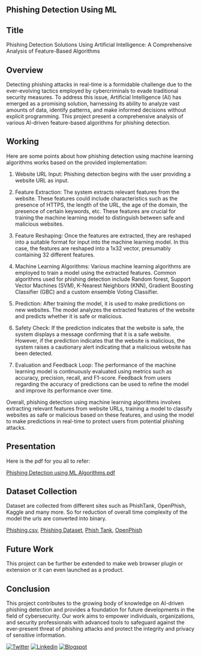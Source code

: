 ## Phishing Detection Using ML 

## Title
Phishing Detection Solutions Using Artificial Intelligence: A Comprehensive Analysis of Feature-Based Algorithms

## Overview
Detecting phishing attacks in real-time is a formidable challenge due to the ever-evolving tactics employed by cybercriminals to evade traditional security measures. To address this issue, Artificial Intelligence (AI) has emerged as a promising solution, harnessing its ability to analyze vast amounts of data, identify patterns, and make informed decisions without explicit programming. This project present a comprehensive analysis of various AI-driven feature-based algorithms for phishing detection.

## Working
Here are some points about how phishing detection using machine learning algorithms works based on the provided implementation:

1. Website URL Input: Phishing detection begins with the user providing a website URL as input.

2. Feature Extraction: The system extracts relevant features from the website. These features could include characteristics such as the presence of HTTPS, the length of the URL, the age of the domain, the presence of certain keywords, etc. These features are crucial for training the machine learning model to distinguish between safe and malicious websites.

3. Feature Reshaping: Once the features are extracted, they are reshaped into a suitable format for input into the machine learning model. In this case, the features are reshaped into a 1x32 vector, presumably containing 32 different features.

4. Machine Learning Algorithms: Various machine learning algorithms are employed to train a model using the extracted features. Common algorithms used for phishing detection include Random forest, Support Vector Machines (SVM), K-Nearest Neighbors (KNN), Gradient Boosting Classifier (GBC) and a custom ensemble Voting Classifier.

5. Prediction: After training the model, it is used to make predictions on new websites. The model analyzes the extracted features of the website and predicts whether it is safe or malicious.

6. Safety Check: If the prediction indicates that the website is safe, the system displays a message confirming that it is a safe website. However, if the prediction indicates that the website is malicious, the system raises a cautionary alert indicating that a malicious website has been detected.

7. Evaluation and Feedback Loop: The performance of the machine learning model is continuously evaluated using metrics such as accuracy, precision, recall, and F1-score. Feedback from users regarding the accuracy of predictions can be used to refine the model and improve its performance over time.


Overall, phishing detection using machine learning algorithms involves extracting relevant features from website URLs, training a model to classify websites as safe or malicious based on these features, and using the model to make predictions in real-time to protect users from potential phishing attacks.

## Presentation
Here is the pdf for you all to refer:

[Phishing Detection using ML Algorithms.pdf](https://github.com/Hack3r1234/Phishing-Detection-Using-ML/blob/main/Phishing%20Detection.pdf)

## Dataset Collection
Dataset are collected from different sites such as PhishTank, OpenPhish, Kaggle and many more. So for reduction of overall time complexity of the model the urls are converted into binary.

[Phishing.csv](https://github.com/Hack3r1234/Phishing-Detection-Using-ML/blob/main/phishing.csv), [Phishing Dataset](https://prod-dcd-datasets-cache-zipfiles.s3.eu-west-1.amazonaws.com/n96ncsr5g4-1.zip), [Phish Tank](https://phishtank.org/), [OpenPhish](https://openphish.com/)

## Future Work
This project can be further be extended to make web browser plugin or extension or it can even launched as a product.

## Conclusion
This project contributes to the growing body of knowledge on AI-driven phishing detection and provides a foundation for future developments in the field of cybersecurity. Our work aims to empower individuals, organizations, and security professionals with advanced tools to safeguard against the ever-present threat of phishing attacks and protect the integrity and privacy of sensitive information.


[![Twitter](https://img.shields.io/twitter/follow/DhruvPatel?style=social)](https://x.com/Dhruv0x01/)
[![Linkedin](https://img.shields.io/badge/-dhruvpatel-blue?style=flat-square&logo=linkedin&logoColor=white&link=https://linkedin.com/in/dhruv-patel07b163214)](https://linkedin.com/in/dhruv-patel07b163214/)
[![Blogspot](https://img.shields.io/badge/-Dhruv%20Patel-red?style=flat-square&logo=blogger&logoColor=black)](https://spywar364.blogspot.com/)

